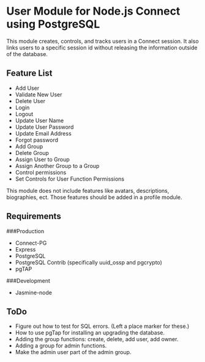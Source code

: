 # User Module for Node.js Connect using PostgreSQL

This module creates, controls, and tracks users in a Connect
session.  It also links users to a specific session id without
releasing the information outside of the database.  

## Feature List
* Add User
* Validate New User
* Delete User
* Login
* Logout
* Update User Name
* Update User Password
* Update Email Address
* Forgot password
* Add Group
* Delete Group
* Assign User to Group
* Assign Another Group to a Group
* Control permissions
* Set Controls for User Function Permissions

This module does not include features like avatars, descriptions, 
biographies, ect.  Those features should be added in a profile module.  

## Requirements
###Production
* Connect-PG
* Express
* PostgreSQL
* PostgreSQL Contrib (specifically uuid_ossp and pgcrypto)
* pgTAP

###Development
* Jasmine-node

## ToDo 
* Figure out how to test for SQL errors. (Left a place marker for these.)
* How to use pgTap for installing an upgrading the database.
* Adding the group functions: create, delete, add user, add owner.
* Adding a group for admin functions.  
* Make the admin user part of the admin group.
